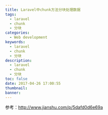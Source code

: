 ```yaml
---
title: Laravel中chunk方法分块处理数据
tags:
  - laravel
  - chunk
  - 分块
categories:
  - Web development
keywords:
  - laravel
  - chunk
  - 分块
description:
  - laravel
  - chunk
  - 分块
toc: false
date: 2017-04-26 17:00:55
thumbnail:
banner:
---
```

参考：http://www.jianshu.com/p/5dafd0d6e69a